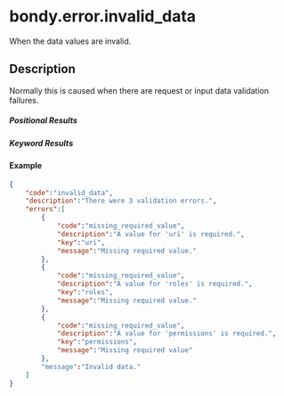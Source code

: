 # bondy.error.invalid_data
When the data values are invalid.

## Description
Normally this is caused when there are request or input data validation failures.

##### Positional Results
<DataTreeView
	:maxDepth="10"
	:data="JSON.stringify({
        0: {
            'type': 'string',
            'description': 'The error message'
        }
	})"
/>

##### Keyword Results
<DataTreeView
	:maxDepth="10"
	:data="JSON.stringify({
        'code': {
            'type': 'string',
            'description': 'invalid_data'
        },
        'description': {
            'type': 'string',
            'description': 'The error description'
        },
        'message': {
            'type': 'string',
            'description': 'The error message'
        },
        'errors': {
            'type': 'array',
            'description': 'The errors details',
            'items': {
                'type': 'object',
                'description': 'Error details',
                'properties': {
                    'code': {
                        'type': 'string',
                        'description': 'The error code'
                    },
                    'description': {
                        'type': 'string',
                        'description': 'The error description'
                    },
                    'key': {
                        'type': 'string',
                        'description': 'The property key with failures'
                    },
                    'message': {
                        'type': 'string',
                        'description': 'The error message'
                    },
                    'value': {
                        'type': 'string',
                        'description': 'The provided value'
                    }
                }
            }
        }
	})"
/>
#### Example

```json
{
    "code":"invalid_data",
    "description":"There were 3 validation errors.",
    "errors":[
        {
            "code":"missing_required_value",
            "description":"A value for 'uri' is required.",
            "key":"uri",
            "message":"Missing required value."
        },
        {
            "code":"missing_required_value",
            "description":"A value for 'roles' is required.",
            "key":"roles",
            "message":"Missing required value."
        },
        {
            "code":"missing_required_value",
            "description":"A value for 'permissions' is required.",
            "key":"permissions",
            "message":"Missing required value"
        },
        "message":"Invalid data."
    ]
}
```
